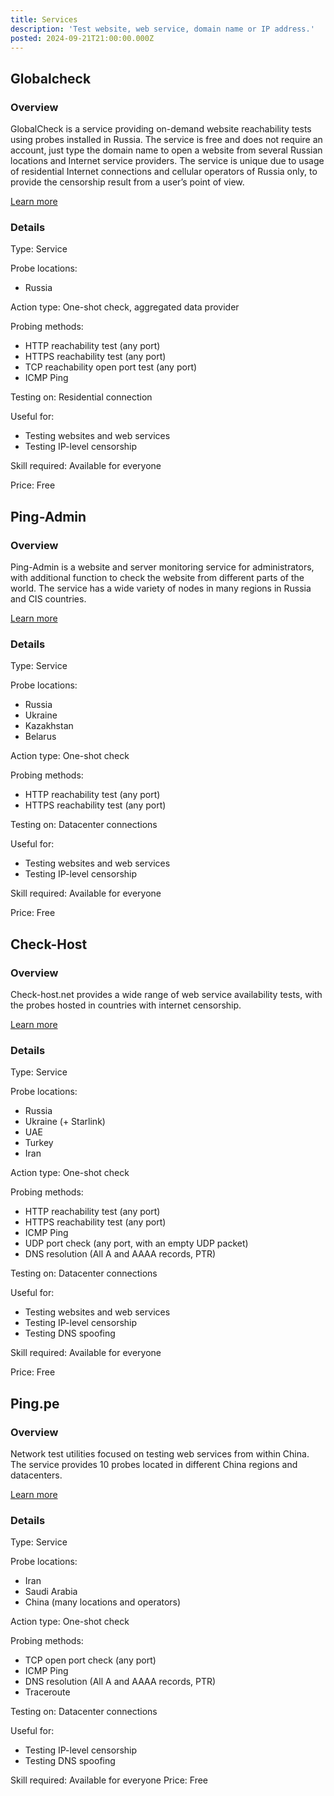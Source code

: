 ```yaml
---
title: Services
description: 'Test website, web service, domain name or IP address.'
posted: 2024-09-21T21:00:00.000Z
---
```


## Globalcheck
### Overview
GlobalCheck is a service providing on-demand website reachability tests using probes installed in Russia.
The service is free and does not require an account, just type the domain name to open a website from several Russian locations and Internet service providers.
The service is unique due to usage of residential Internet connections and cellular operators of Russia only, to provide the censorship result from a user’s point of view.

[Learn more](https://globalcheck.net/)

### Details
Type: Service

Probe locations:
>
 - Russia

Action type: One-shot check, aggregated data provider

Probing methods:
>
 - HTTP reachability test (any port)
 - HTTPS reachability test (any port)
 - TCP reachability open port test (any port)
 - ICMP Ping

Testing on: Residential connection

Useful for:
>
 - Testing websites and web services
 - Testing IP-level censorship

Skill required: Available for everyone

Price: Free

## Ping-Admin
### Overview
Ping-Admin is a website and server monitoring service for administrators, with additional function to check the website from different parts of the world.
The service has a wide variety of nodes in many regions in Russia and CIS countries.

[Learn more](https://ping-admin.com/free_test/)

### Details
Type: Service

Probe locations:
>
 - Russia
 - Ukraine
 - Kazakhstan
 - Belarus

Action type: One-shot check

Probing methods:
>
 - HTTP reachability test (any port)
 - HTTPS reachability test (any port)

Testing on: Datacenter connections

Useful for:
>
 - Testing websites and web services
 - Testing IP-level censorship

Skill required: Available for everyone

Price: Free

## Check-Host
### Overview
Check-host.net provides a wide range of web service availability tests, with the probes hosted in countries with internet censorship.

[Learn more](https://check-host.net/)

### Details
Type: Service

Probe locations:
>
 - Russia
 - Ukraine (+ Starlink)
 - UAE
 - Turkey
 - Iran

Action type: One-shot check

Probing methods:
>
 - HTTP reachability test (any port)
 - HTTPS reachability test (any port)
 - ICMP Ping
 - UDP port check (any port, with an empty UDP packet)
 - DNS resolution (All A and AAAA records, PTR)

Testing on: Datacenter connections

Useful for:
>
 - Testing websites and web services
 - Testing IP-level censorship
 - Testing DNS spoofing

Skill required: Available for everyone

Price: Free

## Ping.pe
### Overview  
Network test utilities focused on testing web services from within China. The service provides 10 probes located in different China regions and datacenters.

[Learn more](https://ping.pe)

### Details
Type: Service

Probe locations:
>
 - Iran
 - Saudi Arabia
 - China (many locations and operators)

Action type: One-shot check

Probing methods:
>
 - TCP open port check (any port)
 - ICMP Ping
 - DNS resolution (All A and AAAA records, PTR)
 - Traceroute

Testing on: Datacenter connections

Useful for:
>
 - Testing IP-level censorship
 - Testing DNS spoofing

Skill required: Available for everyone
Price: Free
